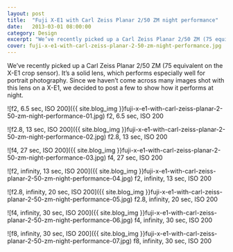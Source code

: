 ```yaml
---
layout: post
title:  "Fuji X-E1 with Carl Zeiss Planar 2/50 ZM night performance"
date:   2013-03-01 08:00:00
category: Design
excerpt: "We’ve recently picked up a Carl Zeiss Planar 2/50 ZM (75 equivalent on the X-E1 crop sensor). It’s a solid lens, which performs especially well for portrait photography. Since we haven’t come across many images shot with this lens on a X-E1, we decided to post a few to show how it performs at night."
cover: fuji-x-e1-with-carl-zeiss-planar-2-50-zm-night-performance.jpg
---
```


We’ve recently picked up a Carl Zeiss Planar 2/50 ZM (75 equivalent on the X-E1 crop sensor). It’s a solid lens, which performs especially well for portrait photography. Since we haven’t come across many images shot with this lens on a X-E1, we decided to post a few to show how it performs at night.

![f2, 6.5 sec, ISO 200]({{ site.blog_img }}fuji-x-e1-with-carl-zeiss-planar-2-50-zm-night-performance-01.jpg)
f2, 6.5 sec, ISO 200

![f2.8, 13 sec, ISO 200]({{ site.blog_img }}fuji-x-e1-with-carl-zeiss-planar-2-50-zm-night-performance-02.jpg)
f2.8, 13 sec, ISO 200

![f4, 27 sec, ISO 200]({{ site.blog_img }}fuji-x-e1-with-carl-zeiss-planar-2-50-zm-night-performance-03.jpg)
f4, 27 sec, ISO 200

![f2, infinity, 13 sec, ISO 200]({{ site.blog_img }}fuji-x-e1-with-carl-zeiss-planar-2-50-zm-night-performance-04.jpg)
f2, infinity, 13 sec, ISO 200

![f2.8, infinity, 20 sec, ISO 200]({{ site.blog_img }}fuji-x-e1-with-carl-zeiss-planar-2-50-zm-night-performance-05.jpg)
f2.8, infinity, 20 sec, ISO 200

![f4, infinity, 30 sec, ISO 200]({{ site.blog_img }}fuji-x-e1-with-carl-zeiss-planar-2-50-zm-night-performance-06.jpg)
f4, infinity, 30 sec, ISO 200

![f8, infinity, 30 sec, ISO 200]({{ site.blog_img }}fuji-x-e1-with-carl-zeiss-planar-2-50-zm-night-performance-07.jpg)
f8, infinity, 30 sec, ISO 200

